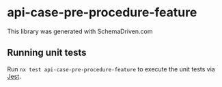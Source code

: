 
# api-case-pre-procedure-feature

This library was generated with SchemaDriven.com

## Running unit tests

Run `nx test api-case-pre-procedure-feature` to execute the unit tests via [Jest](https://jestjs.io).

